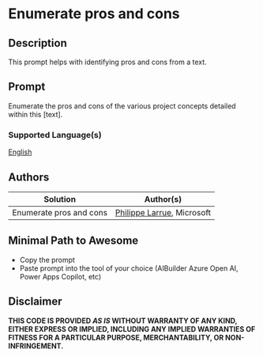 # Enumerate pros and cons

## Description

This prompt helps with identifying pros and cons from a text.

## Prompt

Enumerate the pros and cons of the various project concepts detailed within this [text].

### Supported Language(s)

[English](./en-us/prompt.md)

## Authors

Solution|Author(s)
--------|---------
Enumerate pros and cons | [Philippe Larrue](https://github.com/Phil-cmd), Microsoft

## Minimal Path to Awesome

* Copy the prompt
* Paste prompt into the tool of your choice (AIBuilder Azure Open AI, Power Apps Copilot, etc)

## Disclaimer

**THIS CODE IS PROVIDED *AS IS* WITHOUT WARRANTY OF ANY KIND, EITHER EXPRESS OR IMPLIED, INCLUDING ANY IMPLIED WARRANTIES OF FITNESS FOR A PARTICULAR PURPOSE, MERCHANTABILITY, OR NON-INFRINGEMENT.**
